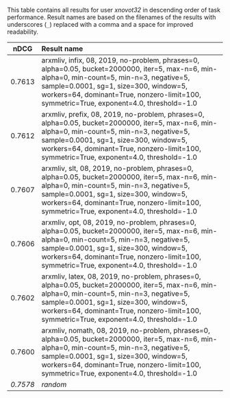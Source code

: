 This table contains all results for user *xnovot32* in descending order of task
performance.  Result names are based on the filenames of the results with
underscores (`_`) replaced with a comma and a space for improved readability.

| nDCG | Result name |
|------|:------------|
| 0.7613 | arxmliv, infix, 08, 2019, no-problem, phrases=0, alpha=0.05, bucket=2000000, iter=5, max-n=6, min-alpha=0, min-count=5, min-n=3, negative=5, sample=0.0001, sg=1, size=300, window=5, workers=64, dominant=True, nonzero-limit=100, symmetric=True, exponent=4.0, threshold=-1.0 |
| 0.7612 | arxmliv, prefix, 08, 2019, no-problem, phrases=0, alpha=0.05, bucket=2000000, iter=5, max-n=6, min-alpha=0, min-count=5, min-n=3, negative=5, sample=0.0001, sg=1, size=300, window=5, workers=64, dominant=True, nonzero-limit=100, symmetric=True, exponent=4.0, threshold=-1.0 |
| 0.7607 | arxmliv, slt, 08, 2019, no-problem, phrases=0, alpha=0.05, bucket=2000000, iter=5, max-n=6, min-alpha=0, min-count=5, min-n=3, negative=5, sample=0.0001, sg=1, size=300, window=5, workers=64, dominant=True, nonzero-limit=100, symmetric=True, exponent=4.0, threshold=-1.0 |
| 0.7606 | arxmliv, opt, 08, 2019, no-problem, phrases=0, alpha=0.05, bucket=2000000, iter=5, max-n=6, min-alpha=0, min-count=5, min-n=3, negative=5, sample=0.0001, sg=1, size=300, window=5, workers=64, dominant=True, nonzero-limit=100, symmetric=True, exponent=4.0, threshold=-1.0 |
| 0.7602 | arxmliv, latex, 08, 2019, no-problem, phrases=0, alpha=0.05, bucket=2000000, iter=5, max-n=6, min-alpha=0, min-count=5, min-n=3, negative=5, sample=0.0001, sg=1, size=300, window=5, workers=64, dominant=True, nonzero-limit=100, symmetric=True, exponent=4.0, threshold=-1.0 |
| 0.7600 | arxmliv, nomath, 08, 2019, no-problem, phrases=0, alpha=0.05, bucket=2000000, iter=5, max-n=6, min-alpha=0, min-count=5, min-n=3, negative=5, sample=0.0001, sg=1, size=300, window=5, workers=64, dominant=True, nonzero-limit=100, symmetric=True, exponent=4.0, threshold=-1.0 |
| *0.7578* | *random* |
